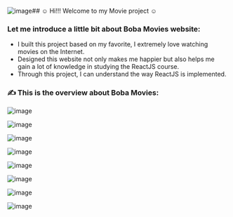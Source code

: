 ![image](https://github.com/nguyenducanh6921/boba-movies/assets/129661047/74c20a52-d9fd-4560-a72f-0a56310a12a2)## &#9786; Hi!!! Welcome to my Movie project &#9786;

### Let me introduce a little bit about Boba Movies website:
- I built this project based on my favorite, I extremely love watching movies on the Internet.
- Designed this website not only makes me happier but also helps me gain a lot of knowledge in studying the ReactJS course.
- Through this project, I can understand the way ReactJS is implemented.

### &#9997; This is the overview about Boba Movies:
![image](https://github.com/nguyenducanh6921/boba-movies/assets/129661047/eb866600-ff04-44fa-97ea-d7b43c1ef26d)

![image](https://github.com/nguyenducanh6921/boba-movies/assets/129661047/e77beefc-a03b-467b-a1c1-07ec31c96159)

![image](https://github.com/nguyenducanh6921/boba-movies/assets/129661047/02d616a6-868d-418c-90b7-cbadde897ca4)

![image](https://github.com/nguyenducanh6921/boba-movies/assets/129661047/e015f83b-d508-49ce-a69a-ae7908e53ecf)


![image](https://github.com/nguyenducanh6921/boba-movies/assets/129661047/3a51edac-122c-4c52-ba50-be333a1e42a4)


![image](https://github.com/nguyenducanh6921/boba-movies/assets/129661047/8fe01ff3-2664-4ea7-a657-6c970b51ea88)

![image](https://github.com/nguyenducanh6921/boba-movies/assets/129661047/1aa8be09-4757-4fe3-837d-6caa4cf39119)

![image](https://github.com/nguyenducanh6921/boba-movies/assets/129661047/1f257bdf-3d46-4bde-ae1b-0dbd7f102d64)



